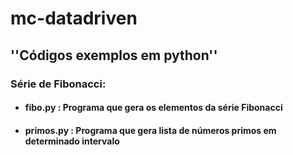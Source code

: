 # mc-datadriven

## ''Códigos exemplos em python''

### Série de Fibonacci:

- #### fibo.py : Programa que gera os elementos da série Fibonacci

- #### primos.py : Programa que gera lista de números primos em determinado intervalo


